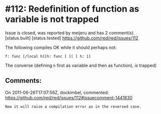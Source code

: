 
#112: Redefinition of function as variable is not trapped 
================================================================================
Issue is closed, was reported by meijeru and has 2 comment(s).
[status.built] [status.tested]
<https://github.com/red/red/issues/112>

The following compiles OK while it should perhaps not:

```
f: func [/local h][h: func [ ][ ] h: 1]
```

The converse (defining `h` first as variable and then as function), _is_ trapped)



Comments:
--------------------------------------------------------------------------------

On 2011-06-26T17:07:56Z, dockimbel, commented:
<https://github.com/red/red/issues/112#issuecomment-1441830>

    Now it will raise a compilation error as in the reversed case.

